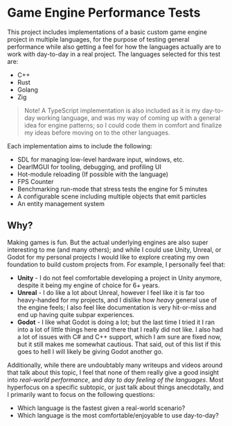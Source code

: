 # Game Engine Performance Tests

This project includes implementations of a basic custom game engine project in multiple languages, for the purpose of testing general performance while also getting a feel for how the languages actually are to work with day-to-day in a real project. The languages selected for this test are:

- C++
- Rust
- Golang
- Zig

> Note! A TypeScript implementation is also included as it is my day-to-day working language, and was my way of coming up with a general idea for engine patterns; so I could code them in comfort and finalize my ideas before moving on to the other languages.

Each implementation aims to include the following:

- SDL for managing low-level hardware input, windows, etc.
- DearIMGUI for tooling, debugging, and profiling UI
- Hot-module reloading (If possible with the language)
- FPS Counter
- Benchmarking run-mode that stress tests the engine for 5 minutes
- A configurable scene including multiple objects that emit particles
- An entity management system

## Why?

Making games is fun. But the actual underlying engines are also super interesting to me (and many others); and while I could use Unity,  Unreal, or Godot for my personal projects I would like to explore creating my own foundation to build custom projects from. For example, I personally feel that:

- **Unity** - I do not feel comfortable developing a project in Unity anymore, despite it being my engine of choice for 6+ years.
- **Unreal** - I do like a lot about Unreal, however I feel like it is far too heavy-handed for my projects, and I dislike how _heavy_ general use of the engine feels; I also feel like documentation is very hit-or-miss and end up having quite subpar experiences.
- **Godot** - I like what Godot is doing a lot; but the last time I tried it I ran into a lot of little things here and there that I really did not like. I also had a lot of issues with C# and C++ support, which I am sure are fixed now, but it still makes me somewhat cautious. That said, out of this list if this goes to hell I will likely be giving Godot another go.

Additionally, while there are undoubtably many writeups and videos around that talk about this topic, I feel that none of them really give a good insight into _real-world performance_, and _day to day feeling of the languages_. Most hyperfocus on a specific subtopic, or just talk about things anecdotally, and I primarily want to focus on the following questions:

- Which language is the fastest given a real-world scenario?
- Which language is the most comfortable/enjoyable to use day-to-day?

